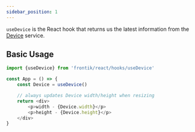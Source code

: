 ```yaml
---
sidebar_position: 1
---
```


`useDevice` is the React hook that returns us the latest information from the [Device](/docs/Device) service.

## Basic Usage

```js
import {useDevice} from 'frontik/react/hooks/useDevice'

const App = () => {
    const Device = useDevice()

    // always updates Device width/height when resizing
    return <div>
        <p>width - {Device.width}</p>
        <p>height - {Device.height}</p>
    </div>
}

```